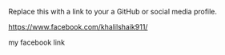 Replace this with a link to your a GitHub or social media profile.

https://www.facebook.com/khalilshaik911/

my facebook link
